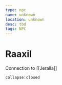 ```yaml
---
type: npc
name: unknown
location: unknown
desc: tbd
tags: NPC
---
```


# Raaxil 
Connection to [[Jeralla]]
```ad-ooc
collapse:closed
```